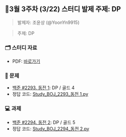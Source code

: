 ## 🚀3월 3주차 (3/22) 스터디 발제 주제: DP
> 발제자: 조윤상 (@YoonYn9915)

> 주제: DP
### 🗂️ 스터디 자료
- PDF: [바로가기
](./Study_BOJ_2293.pdf)

### 📖 문제
- [백준 #2293. 동전 1](https://www.acmicpc.net/problem/2293): DP / 골드 4
- 정답 코드: [Study_BOJ_2293_동전 1.py](./Study_BOJ_2293_동전1.py)

### 💻 과제
- [백준 #2294. 동전 2](https://www.acmicpc.net/problem/2294): DP / 골드 5
- 정답 코드: [Study_BOJ_2294_동전 2.py](./Study_BOJ_2294_동전2.py)
